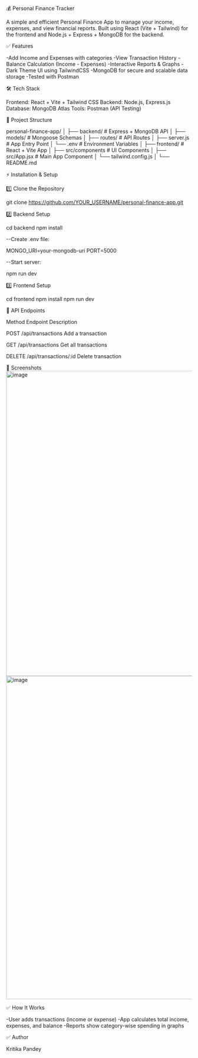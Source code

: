 💰 Personal Finance Tracker

A simple and efficient Personal Finance App to manage your income, expenses, and view financial reports. Built using React (Vite + Tailwind) for the frontend and Node.js + Express + MongoDB for the backend.

✅ Features

-Add Income and Expenses with categories
-View Transaction History
-Balance Calculation (Income - Expenses)
-Interactive Reports & Graphs
-Dark Theme UI using TailwindCSS
-MongoDB for secure and scalable data storage
-Tested with Postman

🛠 Tech Stack

Frontend: React + Vite + Tailwind CSS
Backend: Node.js, Express.js
Database: MongoDB Atlas
Tools: Postman (API Testing)

📂 Project Structure

personal-finance-app/
│
├── backend/            # Express + MongoDB API
│   ├── models/         # Mongoose Schemas
│   ├── routes/         # API Routes
│   ├── server.js       # App Entry Point
│   └── .env            # Environment Variables
│
├── frontend/           # React + Vite App
│   ├── src/components  # UI Components
│   ├── src/App.jsx     # Main App Component
│   └── tailwind.config.js
│
└── README.md

⚡ Installation & Setup

1️⃣ Clone the Repository

git clone https://github.com/YOUR_USERNAME/personal-finance-app.git

2️⃣ Backend Setup

cd backend
npm install

--Create .env file:

MONGO_URI=your-mongodb-uri
PORT=5000

--Start server:

npm run dev

3️⃣ Frontend Setup

cd frontend
npm install
npm run dev

🧪 API Endpoints

Method	           Endpoint	                   Description

POST	        /api/transactions	             Add a transaction

GET	          /api/transactions	            Get all transactions

DELETE	     /api/transactions/:id	         Delete transaction

📸 Screenshots
<img width="1888" height="826" alt="image" src="https://github.com/user-attachments/assets/8dcda013-9255-47c7-b3cd-273fa990ca24" />
<img width="1883" height="875" alt="image" src="https://github.com/user-attachments/assets/f67418b0-75ce-4c09-8b35-308a86a6368b" />

✅ How It Works

-User adds transactions (income or expense)
-App calculates total income, expenses, and balance
-Reports show category-wise spending in graphs

✅ Author

Kritika Pandey
